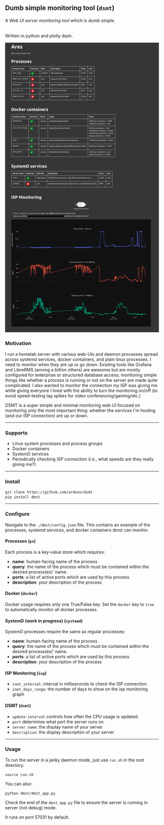## Dumb simple monitoring tool (`dsmt`)

###### A Web UI server monitoring tool which is dumb simple.

Written in python and plotly dash.



![img](./screenshot.png)


### Motivation

I run a homelab server with various web-UIs and daemon processes spread across systemd services, docker containers, and plain linux processes. I need to monitor when they
are up or go down. Existing tools like Grafana and LibreRMS (among a billion others)
are awesome but are mostly configured for enterprise or structured database access; monitoring simple things like whether a process is running
or not on the server are made quite complicated. I also wanted to monitor the connection my ISP was giving me while giving everyone I lived with the ability to turn the monitoring on/off (to avoid speed-testing lag spikes for video conferencing/gaming/etc.)


DSMT is a super simple and minimal monitoring web UI focused on monitoring *only* the most important thing: whether the services I'm hosting (and our ISP connection) are up or down.

---

### Supports
- Linux system processes and process groups
- Docker containers
- SystemD services
- Periodically checking ISP connection (i.e., what speeds are they really giving me?)

---

###  Install

```
git clone https://github.com/ardunn/dsmt
pip install dmst
```

---

### Configure
Navigate to the `./dmst/config.json` file. This contains an example of
the processes, systemd services, and docker containers dmst can monitor.

#### Processes (`ps`)
Each process is a key-value store which requires:
- **name**: human-facing name of the process
- **query**: the name of the process which must be contained within the desired process(es)' name. 
- **ports**: a list of active ports which are used by this process
- **description**: your description of the process


#### Docker (`docker`)
Docker usage requires only one True/False key. Set the `docker` key to `true` to automatically monitor all docker processes.



#### SystemD (work in progress) (`systemd`)
SystemD processes require the same as regular processes:
- **name**: human-facing name of the process
- **query**: the name of the process which must be contained within the desired process(es)' name. 
- **ports**: a list of active ports which are used by this process
- **description**: your description of the process

#### ISP Monitoring (`isp`)
- `inet_interval`: interval in milliseconds to check the ISP connection
- `inet_days_range`: the number of days to show on the isp monitoring graph

#### DSMT (`dsmt`)

- `update-interval` controls how often the CPU usage is updated.
- `port` determines what port the server runs on.
- `server_name`: the display name of your server
- `description`: the display description of your server

---

### Usage

To run the server in a janky daemon mode, just use `run.sh` in the root directory.

```
source run.sh
```

You can also:

```
python dmst/dmst_app.py
```

Check the end of the `dmst_app.py` file to ensure the server is running in server (not debug) mode.

It runs on port 57031 by default.

